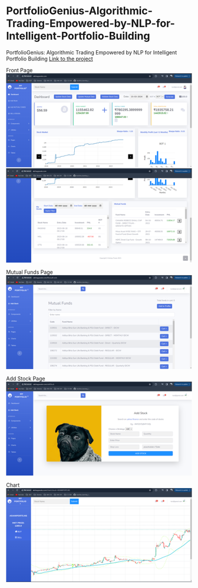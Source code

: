 # PortfolioGenius-Algorithmic-Trading-Empowered-by-NLP-for-Intelligent-Portfolio-Building
PortfolioGenius: Algorithmic Trading Empowered by NLP for Intelligent Portfolio Building
[Link to the project](http://www.akshayparate.com/login)

Front Page
![png](port1.png)
![png](port2.png)

Mutual Funds Page
![png](mutual_port.png)

Add Stock Page
![png](add_stock_port.png)

Chart
![png](chart_port.png)

